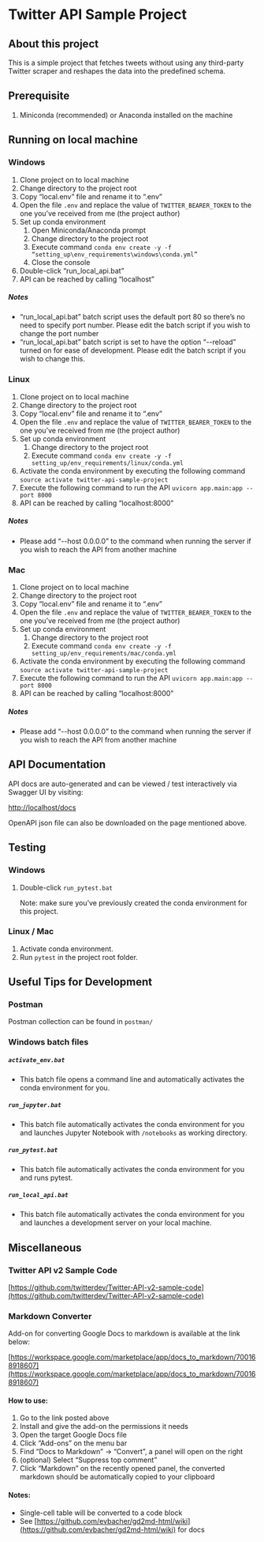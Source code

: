 <!-----
NEW: Check the "Suppress top comment" option to remove this info from the output.

Conversion time: 0.871 seconds.


Using this Markdown file:

1. Paste this output into your source file.
2. See the notes and action items below regarding this conversion run.
3. Check the rendered output (headings, lists, code blocks, tables) for proper
   formatting and use a linkchecker before you publish this page.

Conversion notes:

* Docs to Markdown version 1.0β31
* Mon Sep 27 2021 07:47:04 GMT-0700 (PDT)
* Source doc: README.md
----->



# Twitter API Sample Project


## About this project

This is a simple project that fetches tweets without using any third-party Twitter scraper and reshapes the data into the predefined schema.


## Prerequisite



1. Miniconda (recommended) or Anaconda installed on the machine


## Running on local machine


### Windows



1. Clone project on to local machine
2. Change directory to the project root
3. Copy “local.env” file and rename it to “.env”
4. Open the file `.env` and replace the value of `TWITTER_BEARER_TOKEN` to the one you’ve received from me (the project author)
5. Set up conda environment
    1. Open Miniconda/Anaconda prompt
    2. Change directory to the project root
    3. Execute command `conda env create -y -f “setting_up\env_requirements\windows\conda.yml”`
    4. Close the console
6. Double-click “run_local_api.bat”
7. API can be reached by calling “localhost”


##### Notes



* “run_local_api.bat” batch script uses the default port 80 so there’s no need to specify port number. Please edit the batch script if you wish to change the port number
* “run_local_api.bat” batch script is set to have the option “--reload” turned on for ease of development. Please edit the batch script if you wish to change this.


### Linux



1. Clone project on to local machine
2. Change directory to the project root
3. Copy “local.env” file and rename it to “.env”
4. Open the file `.env` and replace the value of `TWITTER_BEARER_TOKEN` to the one you’ve received from me (the project author)
5. Set up conda environment
    1. Change directory to the project root
    2. Execute command `conda env create -y -f setting_up/env_requirements/linux/conda.yml`
6. Activate the conda environment by executing the following command `source activate twitter-api-sample-project`
7. Execute the following command to run the API `uvicorn app.main:app --port 8000`
8. API can be reached by calling “localhost:8000”


##### Notes



* Please add “--host 0.0.0.0”  to the command when running the server if you wish to reach the API from another machine


### Mac



1. Clone project on to local machine
2. Change directory to the project root
3. Copy “local.env” file and rename it to “.env”
4. Open the file `.env` and replace the value of `TWITTER_BEARER_TOKEN` to the one you’ve received from me (the project author)
5. Set up conda environment
    1. Change directory to the project root
    2. Execute command `conda env create -y -f setting_up/env_requirements/mac/conda.yml`
6. Activate the conda environment by executing the following command `source activate twitter-api-sample-project`
7. Execute the following command to run the API `uvicorn app.main:app --port 8000`
8. API can be reached by calling “localhost:8000”


##### Notes



* Please add “--host 0.0.0.0”  to the command when running the server if you wish to reach the API from another machine


## API Documentation

API docs are auto-generated and can be viewed / test interactively via Swagger UI by visiting:

[http://localhost/docs](http://localhost/docs)

OpenAPI json file can also be downloaded on the page mentioned above.


## Testing


### Windows



1. Double-click `run_pytest.bat` 

    Note: make sure you’ve previously created the conda environment for this project.



### Linux / Mac



1. Activate conda environment.
2. Run `pytest` in the project root folder.


## Useful Tips for Development


### Postman

Postman collection can be found in `postman/`


### Windows batch files


##### `activate_env.bat`



* This batch file opens a command line and automatically activates the conda environment for you.


##### `run_jupyter.bat`



* This batch file automatically activates the conda environment for you and launches Jupyter Notebook with `/notebooks` as working directory.


##### `run_pytest.bat`



* This batch file automatically activates the conda environment for you and runs pytest.


##### `run_local_api.bat`



* This batch file automatically activates the conda environment for you and launches a development server on your local machine.


## Miscellaneous


### Twitter API v2 Sample Code

[https://github.com/twitterdev/Twitter-API-v2-sample-code](https://github.com/twitterdev/Twitter-API-v2-sample-code)


### Markdown Converter

Add-on for converting Google Docs to markdown is available at the link below:

[https://workspace.google.com/marketplace/app/docs_to_markdown/700168918607](https://workspace.google.com/marketplace/app/docs_to_markdown/700168918607)


#### How to use:



1. Go to the link posted above
2. Install and give the add-on the permissions it needs
3. Open the target Google Docs file
4. Click “Add-ons” on the menu bar
5. Find “Docs to Markdown” -> “Convert”, a panel will open on the right
6. (optional) Select “Suppress top comment”
7. Click “Markdown” on the recently opened panel, the converted markdown should be automatically copied to your clipboard


#### Notes:



* Single-cell table will be converted to a code block
* See [https://github.com/evbacher/gd2md-html/wiki](https://github.com/evbacher/gd2md-html/wiki) for docs